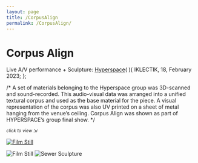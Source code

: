 ```yaml
---
layout: page
title: /CorpusAlign
permalink: /CorpusAlign/
---
```


# Corpus Align

Live A/V performance + Sculpture: [Hyperspace](https://irruptivechora.com/)( ){
 IKLECTIK, 18, February 2023;
};

/*
 A set of materials belonging to the Hyperspace group was 3D-scanned and sound-recorded. This audio-visual data was arranged into a unified textural corpus and used as the base material for the piece. A visual representation of the corpus was also UV printed on a sheet of metal hanging from the venue’s ceiling. Corpus Align was shown as part of HYPERSPACE’s group final show.
*/
  
<sub>*click to view ⇲*</sub>

[<img alt="Film Still" class="centered-image" src="/pb.github.io/images/DroppedMyCamera_Tunnel.jpg" />](https://youtu.be/QwcH-mlLNd8)

<img alt="Film Still" class="centered-image" src="/pb.github.io/images/DroppedMyCamera_Street.jpg" />
<img alt="Sewer Sculpture" class="centered-image" src="/pb.github.io/images/DroppedMyCamera_Sewer.jpg" />
